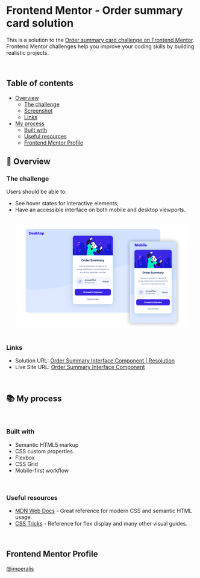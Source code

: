 # Frontend Mentor - Order summary card solution

This is a solution to the [Order summary card challenge on Frontend Mentor](https://www.frontendmentor.io/challenges/order-summary-component-QlPmajDUj). Frontend Mentor challenges help you improve your coding skills by building realistic projects. 

<br>

## Table of contents

- [Overview](#overview)
  - [The challenge](#the-challenge)
  - [Screenshot](#screenshot)
  - [Links](#links)
- [My process](#my-process)
  - [Built with](#built-with)
  - [Useful resources](#useful-resources)
  - [Frontend Mentor Profile](#author)



## 🔎 Overview


### The challenge

Users should be able to:

- See hover states for interactive elements;
- Have an accessible interface on both mobile and desktop viewports.

<br>

<div align="center">
  <img src="./images/project-image.png" width="90%">
</div>

<br>

### Links

- Solution URL: [Order Summary Interface Component | Resolution](https://www.frontendmentor.io/solutions/order-summary-interface-component-resolution-IEfFKK2vde)
- Live Site URL: [Order Summary Interface Component](https://imperalis.github.io/order-summary-component-main/)

<br>

## 📚 My process

<br>

### Built with

- Semantic HTML5 markup
- CSS custom properties
- Flexbox
- CSS Grid
- Mobile-first workflow

<br>

### Useful resources

- [MDN Web Docs](https://developer.mozilla.org) - Great reference for modern CSS and semantic HTML usage.
- [CSS Tricks](https://css-tricks.com/snippets/css/a-guide-to-flexbox/) - Reference for flex display and many other visual guides.

<br>

## Frontend Mentor Profile

[@imperalis](https://www.frontendmentor.io/profile/imperalis)
